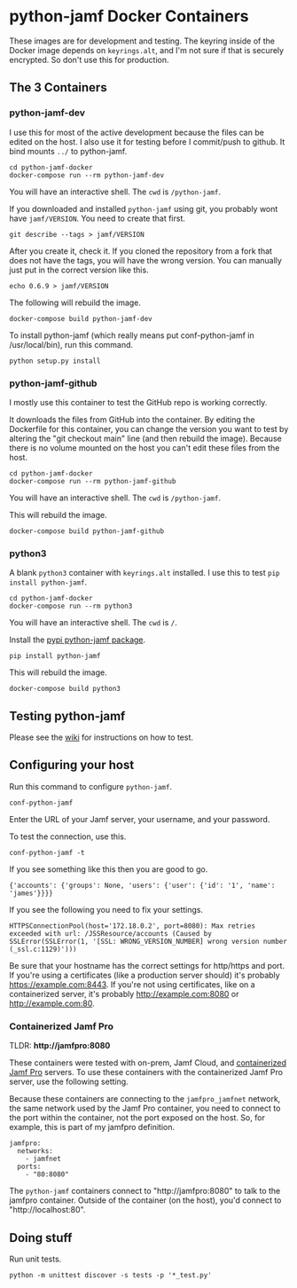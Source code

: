 # python-jamf Docker Containers

These images are for development and testing. The keyring inside of the Docker image depends on `keyrings.alt`, and I'm not sure if that is securely encrypted. So don't use this for production.

## The 3 Containers

### python-jamf-dev

I use this for most of the active development because the files can be edited on the host. I also use it for testing before I commit/push to github. It bind mounts `../` to python-jamf.

	cd python-jamf-docker
	docker-compose run --rm python-jamf-dev

You will have an interactive shell. The `cwd` is `/python-jamf`.

If you downloaded and installed `python-jamf` using git, you probably wont have `jamf/VERSION`. You need to create that first.

	git describe --tags > jamf/VERSION

After you create it, check it. If you cloned the repository from a fork that does not have the tags, you will have the wrong version. You can manually just put in the correct version like this.

	echo 0.6.9 > jamf/VERSION

The following will rebuild the image.

	docker-compose build python-jamf-dev

To install python-jamf (which really means put conf-python-jamf in /usr/local/bin), run this command.

	python setup.py install

### python-jamf-github

I mostly use this container to test the GitHub repo is working correctly.

It downloads the files from GitHub into the container. By editing the Dockerfile for this container, you can change the version you want to test by altering the "git checkout main" line (and then rebuild the image). Because there is no volume mounted on the host you can't edit these files from the host.

	cd python-jamf-docker
	docker-compose run --rm python-jamf-github

You will have an interactive shell. The `cwd` is `/python-jamf`.

This will rebuild the image.

	docker-compose build python-jamf-github

### python3

A blank `python3` container with `keyrings.alt` installed. I use this to test `pip install python-jamf`.

	cd python-jamf-docker
	docker-compose run --rm python3

You will have an interactive shell. The `cwd` is `/`.

Install the [pypi python-jamf package](https://pypi.org/project/python-jamf/).

	pip install python-jamf

This will rebuild the image.

	docker-compose build python3

## Testing python-jamf

Please see the [wiki](https://github.com/univ-of-utah-marriott-library-apple/python-jamf/wiki/Requirements#test-your-install) for instructions on how to test.

## Configuring your host

Run this command to configure `python-jamf`.

	conf-python-jamf

Enter the URL of your Jamf server, your username, and your password.

To test the connection, use this.

	conf-python-jamf -t

If you see something like this then you are good to go.

	{'accounts': {'groups': None, 'users': {'user': {'id': '1', 'name': 'james'}}}}

If you see the following you need to fix your settings.

	HTTPSConnectionPool(host='172.18.0.2', port=8080): Max retries exceeded with url: /JSSResource/accounts (Caused by SSLError(SSLError(1, '[SSL: WRONG_VERSION_NUMBER] wrong version number (_ssl.c:1129)')))

Be sure that your hostname has the correct settings for http/https and port. If you're using a certificates (like a production server should) it's probably https://example.com:8443. If you're not using certificates, like on a containerized server, it's probably http://example.com:8080 or http://example.com:80.

### Containerized Jamf Pro

TLDR: __http://jamfpro:8080__

These containers were tested with on-prem, Jamf Cloud, and [containerized Jamf Pro](https://github.com/magnusviri/dockerfiles/tree/main/jamfpro) servers. To use these containers with the containerized Jamf Pro server, use the following setting.

Because these containers are connecting to the `jamfpro_jamfnet` network, the same network used by the Jamf Pro container, you need to connect to the port within the container, not the port exposed on the host. So, for example, this is part of my jamfpro definition.

	jamfpro:
	  networks:
		- jamfnet
	  ports:
		- "80:8080"

The `python-jamf` containers connect to "http://jamfpro:8080" to talk to the jamfpro container. Outside of the container (on the host), you'd connect to "http://localhost:80".

## Doing stuff

Run unit tests.

	python -m unittest discover -s tests -p '*_test.py'

